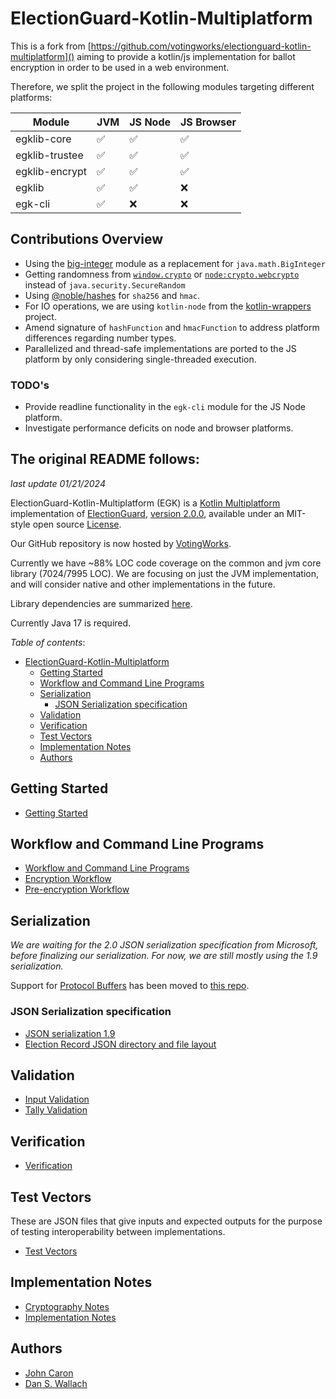 # ElectionGuard-Kotlin-Multiplatform

This is a fork from [https://github.com/votingworks/electionguard-kotlin-multiplatform]() aiming to provide a kotlin/js implementation for ballot encryption in order to be used in a web environment.

Therefore, we split the project in the following modules targeting different platforms:

| Module         | JVM | JS Node | JS Browser |
|----------------|-----|---------|------------|
| egklib-core    | ✅   | ✅       | ✅          |
| egklib-trustee | ✅   | ✅       | ✅          |
| egklib-encrypt | ✅   | ✅       | ✅          |
| egklib         | ✅   | ✅       | ❌          |
| egk-cli        | ✅   | ❌       | ❌          |

## Contributions Overview
- Using the [big-integer](https://www.npmjs.com/package/big-integer) module as a replacement for `java.math.BigInteger`
- Getting randomness from [`window.crypto`](https://developer.mozilla.org/en-US/docs/Web/API/Crypto) or [`node:crypto.webcrypto`](https://nodejs.org/api/webcrypto.html) instead of `java.security.SecureRandom`
- Using [@noble/hashes](https://www.npmjs.com/package/@noble/hashes) for `sha256` and `hmac`.
- For IO operations, we are using `kotlin-node` from the [kotlin-wrappers](https://github.com/JetBrains/kotlin-wrappers/tree/master/kotlin-node) project. 
- Amend signature of `hashFunction` and `hmacFunction` to address platform differences regarding number types.
- Parallelized and thread-safe implementations are ported to the JS platform by only considering single-threaded execution.

### TODO's
- Provide readline functionality in the `egk-cli` module for the JS Node platform.
- Investigate performance deficits on node and browser platforms.


## The original README follows:
_last update 01/21/2024_

ElectionGuard-Kotlin-Multiplatform (EGK) is a [Kotlin Multiplatform](https://kotlinlang.org/docs/multiplatform.html) 
implementation of 
[ElectionGuard](https://github.com/microsoft/electionguard), 
[version 2.0.0](https://github.com/microsoft/electionguard/releases/download/v2.0/EG_Spec_2_0.pdf), 
available under an MIT-style open source [License](LICENSE). 

Our GitHub repository is now hosted by [VotingWorks](https://www.voting.works/).

Currently we have ~88% LOC code coverage on the common and jvm core library (7024/7995 LOC). We are focusing on just 
the JVM implementation, and will consider native and other implementations in the future. 

Library dependencies are summarized [here](dependencies.txt).

Currently Java 17 is required.

*Table of contents*:
<!-- TOC -->
* [ElectionGuard-Kotlin-Multiplatform](#electionguard-kotlin-multiplatform)
  * [Getting Started](#getting-started)
  * [Workflow and Command Line Programs](#workflow-and-command-line-programs)
  * [Serialization](#serialization)
    * [JSON Serialization specification](#json-serialization-specification)
  * [Validation](#validation)
  * [Verification](#verification)
  * [Test Vectors](#test-vectors)
  * [Implementation Notes](#implementation-notes)
  * [Authors](#authors)
<!-- TOC -->

## Getting Started
* [Getting Started](docs/GettingStarted.md)

## Workflow and Command Line Programs
* [Workflow and Command Line Programs](docs/CommandLineInterface.md)
* [Encryption Workflow](docs/Encryption.md)
* [Pre-encryption Workflow](docs/Preencryption.md)


## Serialization

_We are waiting for the 2.0 JSON serialization specification from Microsoft, before finalizing our serialization. For now,
we are still mostly using the 1.9 serialization._

Support for [Protocol Buffers](https://en.wikipedia.org/wiki/Protocol_Buffers) has been moved to [this repo](https://github.com/JohnLCaron/egk-protobuf).

### JSON Serialization specification
* [JSON serialization 1.9](docs/JsonSerializationSpec1.9.md)
* [Election Record JSON directory and file layout](docs/ElectionRecordJson.md)

## Validation
* [Input Validation](docs/InputValidation.md)
* [Tally Validation](docs/TallyValidation.md)

## Verification
* [Verification](docs/Verification.md)

## Test Vectors
These are JSON files that give inputs and expected outputs for the purpose of testing interoperability between implementations.
* [Test Vectors](docs/TestVectors.md)

## Implementation Notes
* [Cryptography Notes](docs/CryptographyNotes.md)
* [Implementation Notes](docs/ImplementationNotes.md)

## Authors
- [John Caron](https://github.com/JohnLCaron)
- [Dan S. Wallach](https://www.cs.rice.edu/~dwallach/)